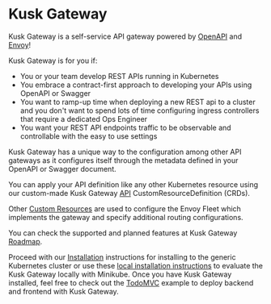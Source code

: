 # Kusk Gateway

Kusk Gateway is a self-service API gateway powered by [OpenAPI](https://www.openapis.org/) and [Envoy](https://www.envoyproxy.io/)!

Kusk Gateway is for you if:

- You or your team develop REST APIs running in Kubernetes
- You embrace a contract-first approach to developing your APIs using OpenAPI or Swagger
- You want to ramp-up time when deploying a new REST api to a cluster and you don't want to spend lots of time configuring ingress controllers that require a dedicated Ops Engineer
- You want your REST API endpoints traffic to be observable and controllable with the easy to use settings

Kusk Gateway has a unique way to the configuration among other API gateways as it configures itself through the metadata defined in your OpenAPI or Swagger document.

You can apply your API definition like any other Kubernetes resource using our custom-made Kusk Gateway [API](customresources/api.md) CustomResourceDefinition (CRDs).

Other [Custom Resources](customresources/index.md) are used to configure the Envoy Fleet which implements the gateway and specify additional routing configurations.

You can check the supported and planned features at Kusk Gateway [Roadmap](roadmap.md).

Proceed with our [Installation](installation.md) instructions for installing to the generic Kubernetes cluster or use these [local installation instructions](local-installation.md) to evaluate the Kusk Gateway locally with Minikube.
Once you have Kusk Gateway installed, feel free to check out the [TodoMVC](todomvc.md) example to deploy backend and frontend with Kusk Gateway.

